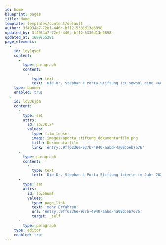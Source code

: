 ```yaml
---
id: home
blueprint: pages
title: Home
template: templates/content/default
author: 3f4934a7-72ef-446c-bf12-5336d13e6898
updated_by: 3f4934a7-72ef-446c-bf12-5336d13e6898
updated_at: 1699955281
page_elements:
  -
    id: loy1qygf
    content:
      -
        type: paragraph
        content:
          -
            type: text
            text: 'Die Dr. Stephan à Porta-Stiftung ist sowohl eine «Gönnerstiftung» als auch eine «operative Stiftung». Als operative Stiftung verwaltet und vermietet sie die eigenen Liegenschaften zu vorteilhaften Bedingungen und gleichzeitig unterstützt sie als Gönnerstiftung gemeinnützige und wohltätige Institutionen.'
    type: banner
    enabled: true
  -
    id: loy3kjpa
    content:
      -
        type: set
        attrs:
          id: loy3kl24
          values:
            type: film_teaser
            image: images/aporta_stiftung_dokumentarfilm.png
            title: Dokumentarfilm
            link: 'entry::9ff6236e-937b-4940-aabd-4a09bbeb7676'
      -
        type: paragraph
        content:
          -
            type: text
            text: 'Die Dr. Stephan à Porta Stiftung feierte im Jahr 2021 ihr 75-jähriges Bestehen. Sie öffnet bereits seit 1946 Türen für viele Menschen. Die private Stiftung besitzt 140 Liegenschaften in der Stadt Zürich. Der Stiftungszweck besteht darin, wohltätige und gemeinnützige Institutionen in der Stadt Zürich und im Kanton Graubünden zu unterstützen. Die dafür nötigen Mittel erwirtschaftet sie durch die Vermietung von preiswerten Wohnungen.'
      -
        type: set
        attrs:
          id: loy56umf
          values:
            type: page_link
            text: 'mehr Erfahren'
            url: 'entry::9ff6236e-937b-4940-aabd-4a09bbeb7676'
            target: _self
      -
        type: paragraph
    type: editor
    enabled: true
---
```


